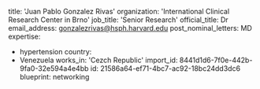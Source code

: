 title: 'Juan Pablo Gonzalez Rivas'
organization: 'International Clinical Research Center in Brno'
job_title: 'Senior Research'
official_title: Dr
email_address: gonzalezrivas@hsph.harvard.edu
post_nominal_letters: MD
expertise:
  - hypertension
country:
  - Venezuela
works_in: 'Cezch Republic'
import_id: 8441d1d6-7f0e-442b-9fa0-32e594a4e4bb
id: 21586a64-ef71-4bc7-ac92-18bc24dd3dc6
blueprint: networking
